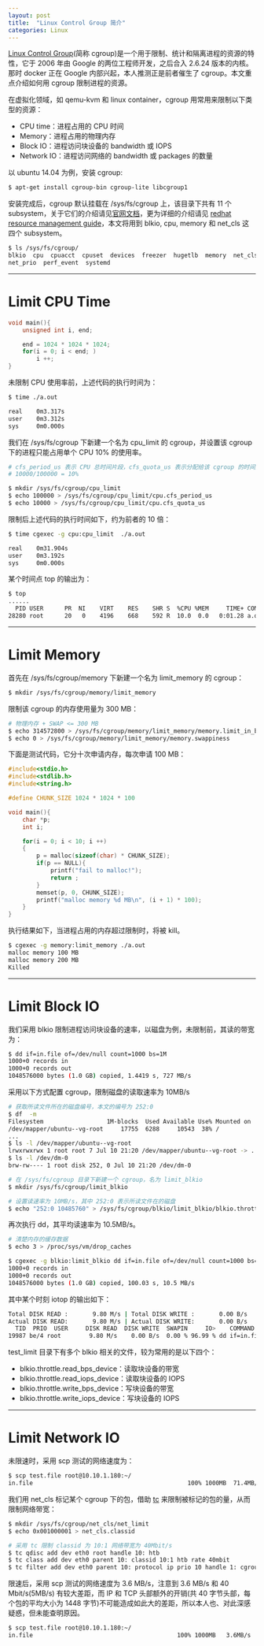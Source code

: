 ```yaml
---
layout: post
title:  "Linux Control Group 简介"
categories: Linux
---
```


[Linux Control Group](https://en.wikipedia.org/wiki/Cgroups)(简称 cgroup)是一个用于限制、统计和隔离进程的资源的特性，它于 2006 年由 Google 的两位工程师开发，之后合入 2.6.24 版本的内核。那时 docker 正在 Google 内部兴起，本人推测正是前者催生了 cgroup。本文重点介绍如何用 cgroup 限制进程的资源。

在虚拟化领域，如 qemu-kvm 和 linux container，cgroup 用常用来限制以下类型的资源：

- CPU time：进程占用的 CPU 时间
- Memory：进程占用的物理内存
- Block IO：进程访问块设备的 bandwidth 或 IOPS
- Network IO：进程访问网络的 bandwidth 或 packages 的数量

以 ubuntu 14.04 为例，安装 cgroup:

~~~ bash
$ apt-get install cgroup-bin cgroup-lite libcgroup1
~~~

安装完成后，cgroup 默认挂载在 /sys/fs/cgroup 上，该目录下共有 11 个 subsystem，关于它们的介绍请见[官网文档](https://help.ubuntu.com/lts/serverguide/cgroups-fs.html)，更为详细的介绍请见 [redhat resource management guide](https://access.redhat.com/documentation/en-US/Red_Hat_Enterprise_Linux/6/pdf/Resource_Management_Guide/Red_Hat_Enterprise_Linux-6-Resource_Management_Guide-en-US.pdf)，本文将用到 blkio, cpu, memory 和 net_cls 这四个 subsystem。

~~~ bash
$ ls /sys/fs/cgroup/
blkio  cpu  cpuacct  cpuset  devices  freezer  hugetlb  memory  net_cls
net_prio  perf_event  systemd
~~~

-------------

# Limit CPU Time

~~~ c
void main(){
    unsigned int i, end;

    end = 1024 * 1024 * 1024;
    for(i = 0; i < end; )
        i ++;
}
~~~

未限制 CPU 使用率前，上述代码的执行时间为：

~~~ bash
$ time ./a.out

real	0m3.317s
user	0m3.312s
sys  	0m0.000s
~~~

我们在 /sys/fs/cgroup 下新建一个名为 cpu_limit 的 cgroup，并设置该 cgroup 下的进程只能占用单个 CPU 10% 的使用率。 

~~~ bash
# cfs_period_us 表示 CPU 总时间片段，cfs_quota_us 表示分配给该 cgroup 的时间片段。
# 10000/100000 = 10%

$ mkdir /sys/fs/cgroup/cpu_limit
$ echo 100000 > /sys/fs/cgroup/cpu_limit/cpu.cfs_period_us
$ echo 10000 > /sys/fs/cgroup/cpu_limit/cpu.cfs_quota_us
~~~

限制后上述代码的执行时间如下，约为前者的 10 倍：

~~~ bash
$ time cgexec -g cpu:cpu_limit  ./a.out

real	0m31.904s
user	0m3.192s
sys 	0m0.000s
~~~

某个时间点 top 的输出为：

~~~ bash
$ top
......
  PID USER      PR  NI    VIRT    RES    SHR S  %CPU %MEM     TIME+ COMMAND
28280 root      20   0    4196    668    592 R  10.0  0.0   0:01.28 a.out
~~~

-------

# Limit Memory

首先在 /sys/fs/cgroup/memory 下新建一个名为 limit_memory 的 cgroup：

~~~ bash
$ mkdir /sys/fs/cgroup/memory/limit_memory
~~~

限制该 cgroup 的内存使用量为 300 MB：

~~~ bash
# 物理内存 + SWAP <= 300 MB
$ echo 314572800 > /sys/fs/cgroup/memory/limit_memory/memory.limit_in_bytes
$ echo 0 > /sys/fs/cgroup/memory/limit_memory/memory.swappiness
~~~

下面是测试代码，它分十次申请内存，每次申请 100 MB：

~~~ c
#include<stdio.h>
#include<stdlib.h>
#include<string.h>

#define CHUNK_SIZE 1024 * 1024 * 100

void main(){
    char *p;
    int i;

    for(i = 0; i < 10; i ++)
    {
        p = malloc(sizeof(char) * CHUNK_SIZE);
        if(p == NULL){
            printf("fail to malloc!");
            return ;
        }
        memset(p, 0, CHUNK_SIZE);
        printf("malloc memory %d MB\n", (i + 1) * 100);
    }
}
~~~

执行结果如下，当进程占用的内存超过限制时，将被 kill。

~~~ bash
$ cgexec -g memory:limit_memory ./a.out
malloc memory 100 MB
malloc memory 200 MB
Killed
~~~

-------

# Limit Block IO

我们采用 blkio 限制进程访问块设备的速率，以磁盘为例，未限制前，其读的带宽为：

~~~ bash
$ dd if=in.file of=/dev/null count=1000 bs=1M
1000+0 records in
1000+0 records out
1048576000 bytes (1.0 GB) copied, 1.4419 s, 727 MB/s
~~~

采用以下方式配置 cgroup，限制磁盘的读取速率为 10MB/s

~~~ bash
# 获取所读文件所在的磁盘编号，本文的编号为 252:0
$ df  -m
Filesystem                  1M-blocks  Used Available Use% Mounted on
/dev/mapper/ubuntu--vg-root     17755  6288     10543  38% /
...
$ ls -l /dev/mapper/ubuntu--vg-root
lrwxrwxrwx 1 root root 7 Jul 10 21:20 /dev/mapper/ubuntu--vg-root -> ../dm-0
$ ls -l /dev/dm-0
brw-rw---- 1 root disk 252, 0 Jul 10 21:20 /dev/dm-0

# 在 /sys/fs/cgroup 目录下新建一个 cgroup，名为 limit_blkio
$ mkdir /sys/fs/cgroup/limit_blkio

# 设置读速率为 10MB/s，其中 252:0 表示所读文件在的磁盘
$ echo "252:0 10485760" > /sys/fs/cgroup/blkio/limit_blkio/blkio.throttle.read_bps_device
~~~

再次执行 dd，其平均读速率为 10.5MB/s。

~~~ bash
# 清楚内存的缓存数据
$ echo 3 > /proc/sys/vm/drop_caches

$ cgexec -g blkio:limit_blkio dd if=in.file of=/dev/null count=1000 bs=1M
1000+0 records in
1000+0 records out
1048576000 bytes (1.0 GB) copied, 100.03 s, 10.5 MB/s
~~~

其中某个时刻 iotop 的输出如下：

~~~ bash
Total DISK READ :       9.80 M/s | Total DISK WRITE :       0.00 B/s
Actual DISK READ:       9.80 M/s | Actual DISK WRITE:       0.00 B/s
  TID  PRIO  USER     DISK READ  DISK WRITE  SWAPIN     IO>    COMMAND
19987 be/4 root        9.80 M/s    0.00 B/s  0.00 % 96.99 % dd if=in.file of=/dev/null count=1000 bs=1M
~~~

test\_limit 目录下有多个 blkio 相关的文件，较为常用的是以下四个：

- blkio.throttle.read_bps_device：读取块设备的带宽
- blkio.throttle.read_iops_device：读取块设备的 IOPS
- blkio.throttle.write_bps_device：写块设备的带宽
- blkio.throttle.write_iops_device：写块设备的 IOPS

---------------

# Limit Network IO

未限速时，采用 scp 测试的网络速度为：

~~~ bash
$ scp test.file root@10.10.1.180:~/
in.file                                            100% 1000MB  71.4MB/s   00:14
~~~

我们用 net_cls 标记某个 cgroup 下的包，借助 [tc](http://linux.die.net/man/8/tc) 来限制被标记的包的量，从而限制网络带宽：

~~~ bash
$ mkdir /sys/fs/cgroup/net_cls/net_limit
$ echo 0x001000001 > net_cls.classid

# 采用 tc 限制 classid 为 10:1 网络带宽为 40Mbit/s
$ tc qdisc add dev eth0 root handle 10: htb
$ tc class add dev eth0 parent 10: classid 10:1 htb rate 40mbit
$ tc filter add dev eth0 parent 10: protocol ip prio 10 handle 1: cgroup
~~~

限速后，采用 scp 测试的网络速度为 3.6 MB/s，注意到 3.6 MB/s 和 40 Mbit/s(5MB/s) 有较大差距，而 IP 和 TCP 头部额外的开销(共 40 字节头部，每个包的平均大小为 1448 字节)不可能造成如此大的差距，所以本人也、对此深感疑惑，但未能查明原因。

~~~ bash
$ scp test.file root@10.10.1.180:~/
in.file                                         100% 1000MB   3.6MB/s   04:39
~~~